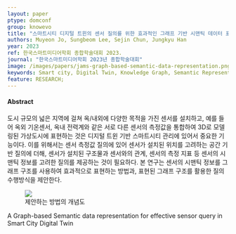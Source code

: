 ```yaml
---
layout: paper
ptype: domconf
group: knowevo
title: "스마트시티 디지털 트윈의 센서 질의를 위한 효과적인 그래프 기반 시맨틱 데이터 표현"
authors: Muyeon Jo, Sungbeom Lee, Sejin Chun, Jungkyu Han
year: 2023
ref: 한국스마트미디어학회 종합학술대회 2023.
journal: "한국스마트미디어학회 2023년 종합학술대회"
image: /images/papers/jams-graph-based-semantic-data-representation.png
keywords: Smart city, Digital Twin, Knowledge Graph, Semantic Representation
feature: RESEARCH;
---
```


<h4><span class="badge badge-info">Abstract</span></h4>
도시 규모의 넓은 지역에 걸쳐 옥/내외에 다양한 목적을 가진 센서를 설치하고, 예를 들어 옥외 기온센서, 옥내 전력계와 같은 서로 다른 센서의 측정값을 통합하여 3D로 모델링된 가상도시에 표현하는 것은 디지털 트윈 기반 스마트시티 관리에 있어서 중요한 기능이다. 이를 위해서는 센서 측정값 질의에 있어 센서가 설치된 위치를 고려하는 공간 기반 질의에 더해, 센서가 설치된 구조물과 센서와의 관계, 센서의 측정 지표 등 센서의 시맨틱 정보를 고려한 질의를 제공하는 것이 필요하다. 본 연구는 센서의 시맨틱 정보를 그래프 구조를 사용하여 효과적으로 표현하는 방법과, 표현된 그래프 구조를 활용한 질의 수행방식을 제안한다.

<figure>
    <img class="pull-left pad-right media-object d-none d-sm-block" src="{{ page.image }}">
    <figcaption>제안하는 방법의 개념도</figcaption>
</figure>

<div class="alert alert-warning" role="alert">
   A Graph-based Semantic data representation for effective sensor query in Smart City Digital Twin
</div>